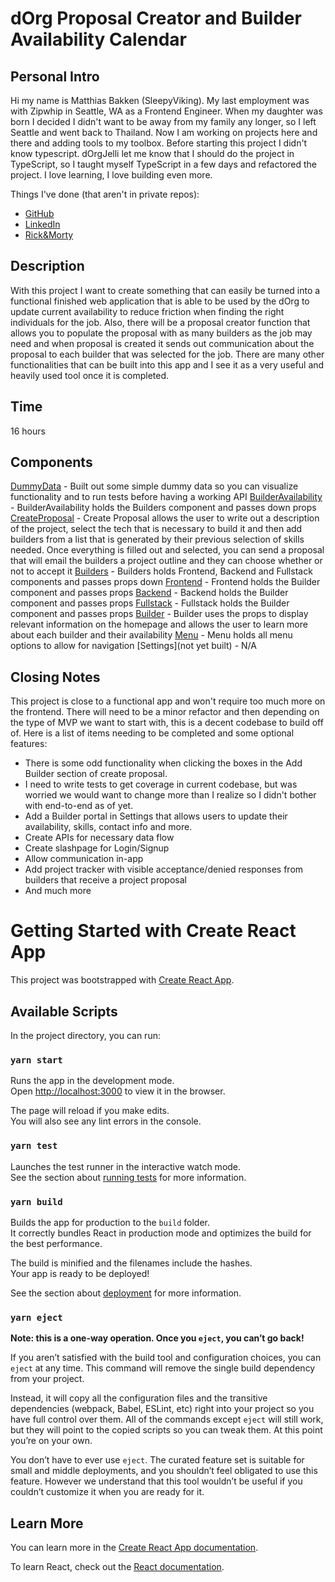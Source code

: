 # dOrg Proposal Creator and Builder Availability Calendar

## Personal Intro

Hi my name is Matthias Bakken (SleepyViking). My last employment was with Zipwhip in Seattle, WA as a Frontend Engineer. When my daughter was born I decided I didn't want to be away from my family any longer, so I left Seattle and went back to Thailand. Now I am working on projects here and there and adding tools to my toolbox. Before starting this project I didn't know typescript. dOrgJelli let me know that I should do the project in TypeScript, so I taught myself TypeScript in a few days and refactored the project. I love learning, I love building even more.

Things I've done (that aren't in private repos):

- [GitHub](https://github.com/MatthiasBakken)
- [LinkedIn](https://www.linkedin.com/in/Matthias-Bakken/)
- [Rick&Morty](https://rickandmorty-crappyfanpage.netlify.app/)

## Description

With this project I want to create something that can easily be turned into a functional finished web application that is able to be used by the dOrg to update current availability to reduce friction when finding the right individuals for the job. Also, there will be a proposal creator function that allows you to populate the proposal with as many builders as the job may need and when proposal is created it sends out communication about the proposal to each builder that was selected for the job. There are many other functionalities that can be built into this app and I see it as a very useful and heavily used tool once it is completed.

## Time

16 hours

## Components

[DummyData](src/dummy-data/builders-data.ts) - Built out some simple dummy data so you can visualize functionality and to run tests before having a working API
[BuilderAvailability](src/components/BuildersAvailability.tsx) - BuilderAvailability holds the Builders component and passes down props
[CreateProposal](src/components/CreateProposal.tsx) - Create Proposal allows the user to write out a description of the project, select the tech that is necessary to build it and then add builders from a list that is generated by their previous selection of skills needed. Once everything is filled out and selected, you can send a proposal that will email the builders a project outline and they can choose whether or not to accept it
[Builders](src/components/Builders.tsx) - Builders holds Frontend, Backend and Fullstack components and passes props down
[Frontend](src/components/Frontend.tsx) - Frontend holds the Builder component and passes props
[Backend](src/components/Backend.tsx) - Backend holds the Builder component and passes props
[Fullstack](src/components/Fullstack.tsx) - Fullstack holds the Builder component and passes props
[Builder](src/components/Builder.tsx) - Builder uses the props to display relevant information on the homepage and allows the user to learn more about each builder and their availability
[Menu](src/components/Menu.tsx) - Menu holds all menu options to allow for navigation
[Settings](not yet built) - N/A

## Closing Notes

This project is close to a functional app and won't require too much more on the frontend. There will need to be a minor refactor and then depending on the type of MVP we want to start with, this is a decent codebase to build off of. Here is a list of items needing to be completed and some optional features:

- There is some odd functionality when clicking the boxes in the Add Builder section of create proposal.
- I need to write tests to get coverage in current codebase, but was worried we would want to change more than I realize so I didn't bother with end-to-end as of yet.
- Add a Builder portal in Settings that allows users to update their availability, skills, contact info and more.
- Create APIs for necessary data flow
- Create slashpage for Login/Signup
- Allow communication in-app
- Add project tracker with visible acceptance/denied responses from builders that receive a project proposal
- And much more

# Getting Started with Create React App

This project was bootstrapped with [Create React App](https://github.com/facebook/create-react-app).

## Available Scripts

In the project directory, you can run:

### `yarn start`

Runs the app in the development mode.\
Open [http://localhost:3000](http://localhost:3000) to view it in the browser.

The page will reload if you make edits.\
You will also see any lint errors in the console.

### `yarn test`

Launches the test runner in the interactive watch mode.\
See the section about [running tests](https://facebook.github.io/create-react-app/docs/running-tests) for more information.

### `yarn build`

Builds the app for production to the `build` folder.\
It correctly bundles React in production mode and optimizes the build for the best performance.

The build is minified and the filenames include the hashes.\
Your app is ready to be deployed!

See the section about [deployment](https://facebook.github.io/create-react-app/docs/deployment) for more information.

### `yarn eject`

**Note: this is a one-way operation. Once you `eject`, you can’t go back!**

If you aren’t satisfied with the build tool and configuration choices, you can `eject` at any time. This command will remove the single build dependency from your project.

Instead, it will copy all the configuration files and the transitive dependencies (webpack, Babel, ESLint, etc) right into your project so you have full control over them. All of the commands except `eject` will still work, but they will point to the copied scripts so you can tweak them. At this point you’re on your own.

You don’t have to ever use `eject`. The curated feature set is suitable for small and middle deployments, and you shouldn’t feel obligated to use this feature. However we understand that this tool wouldn’t be useful if you couldn’t customize it when you are ready for it.

## Learn More

You can learn more in the [Create React App documentation](https://facebook.github.io/create-react-app/docs/getting-started).

To learn React, check out the [React documentation](https://reactjs.org/).
